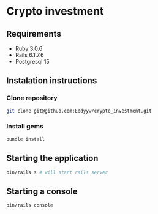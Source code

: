 # Crypto investment

## Requirements
* Ruby 3.0.6
* Rails 6.1.7.6
* Postgresql 15

## Instalation instructions

### Clone repository
```bash
git clone git@github.com:Eddyyw/crypto_investment.git
```

### Install gems
```bash
bundle install
```

## Starting the application
```bash
bin/rails s # will start rails server
```

## Starting a console

```bash
bin/rails console
```
